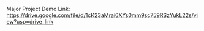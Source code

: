Major Project Demo Link: 
https://drive.google.com/file/d/1cK23aMrai6XYs0mm9sc759RSzYukL22s/view?usp=drive_link
